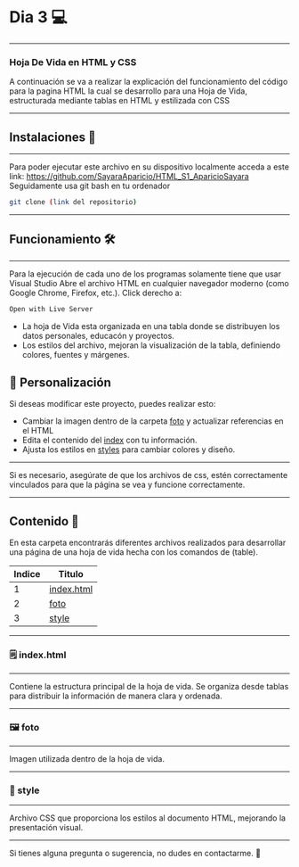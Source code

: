 # Dia 3 💻
---
### Hoja De Vida en HTML y CSS
A continuación se va a realizar la explicación del funcionamiento del código para la pagina HTML la cual se desarrollo para una Hoja de Vida, estructurada mediante tablas en HTML y estilizada con CSS

--- 
## Instalaciones 🔩
---
Para poder ejecutar este archivo en su dispositivo localmente acceda a este link: https://github.com/SayaraAparicio/HTML_S1_AparicioSayara
Seguidamente usa git bash en tu ordenador
```bash
git clone (link del repositorio)
```

---
## Funcionamiento 🛠️ 

---
Para la ejecución de cada uno de los programas solamente tiene que usar Visual Studio
Abre el archivo HTML en cualquier navegador moderno (como Google Chrome, Firefox, etc.).
Click derecho a: 

```sh
Open with Live Server
```

- La hoja de Vida esta organizada en una tabla donde se distribuyen los datos personales, educacón y proyectos.
- Los estilos del archivo, mejoran la visualización de la tabla, definiendo colores, fuentes y márgenes.

## 🌟 Personalización
Si deseas modificar este proyecto, puedes realizar esto:

- Cambiar la imagen dentro de la carpeta [foto](foto/foto.png) y actualizar referencias en el HTML
- Edita el contenido del [index](index.html) con tu información.
- Ajusta los estilos en [styles](style) para cambiar colores y diseño.

---

Si es necesario, asegúrate de que los archivos de css, estén correctamente vinculados para que la página se vea y funcione correctamente.

---

## Contenido 📖
En esta carpeta encontrarás diferentes archivos realizados para desarrollar una página de una hoja de vida hecha con los comandos de (table).

| Indice | Titulo  |
|--|--|
| 1 | [index.html](index.html) |
| 2 | [foto](foto) |
| 3 | [style](style) |

---
### 🗒️ index.html
---
Contiene la estructura principal de la hoja de vida. Se organiza desde tablas para distribuir la información de manera clara y ordenada.

---

### 🖼️ foto
---
Imagen utilizada dentro de la hoja de vida.

---
### 🎨 style
---
Archivo CSS que proporciona los estilos al documento HTML, mejorando la presentación visual.

---
Si tienes alguna pregunta o sugerencia, no dudes en contactarme. 🚀

